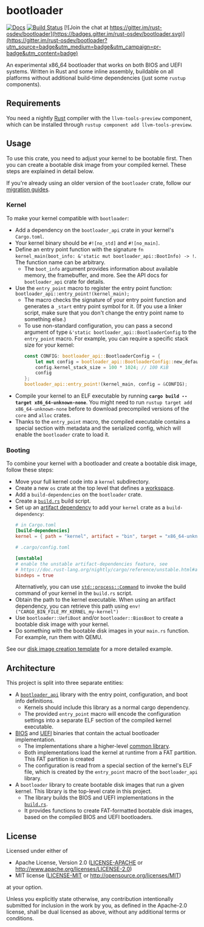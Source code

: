 # bootloader

[![Docs](https://docs.rs/bootloader/badge.svg)](https://docs.rs/bootloader)
[![Build Status](https://github.com/rust-osdev/bootloader/actions/workflows/build.yml/badge.svg)](https://github.com/rust-osdev/bootloader/actions/workflows/build.yml)
[![Join the chat at https://gitter.im/rust-osdev/bootloader](https://badges.gitter.im/rust-osdev/bootloader.svg)](https://gitter.im/rust-osdev/bootloader?utm_source=badge&utm_medium=badge&utm_campaign=pr-badge&utm_content=badge)

An experimental x86_64 bootloader that works on both BIOS and UEFI systems. Written in Rust and some inline assembly, buildable on all platforms without additional build-time dependencies (just some `rustup` components).

## Requirements

You need a nightly [Rust](https://www.rust-lang.org) compiler with the `llvm-tools-preview` component, which can be installed through `rustup component add llvm-tools-preview`.

## Usage

To use this crate, you need to adjust your kernel to be bootable first. Then you can create a bootable disk image from your compiled kernel. These steps are explained in detail below.

If you're already using an older version of the `bootloader` crate, follow our [migration guides](docs/migration).

### Kernel

To make your kernel compatible with `bootloader`:

- Add a dependency on the `bootloader_api` crate in your kernel's `Cargo.toml`.
- Your kernel binary should be `#![no_std]` and `#![no_main]`.
- Define an entry point function with the signature `fn kernel_main(boot_info: &'static mut bootloader_api::BootInfo) -> !`. The function name can be arbitrary.
  - The `boot_info` argument provides information about available memory, the framebuffer, and more. See the API docs for `bootloader_api` crate for details.
- Use the `entry_point` macro to register the entry point function: `bootloader_api::entry_point!(kernel_main);`
  - The macro checks the signature of your entry point function and generates a `_start` entry point symbol for it. (If you use a linker script, make sure that you don't change the entry point name to something else.)
  - To use non-standard configuration, you can pass a second argument of type `&'static bootloader_api::BootloaderConfig` to the `entry_point` macro. For example, you can require a specific stack size for your kernel:
    ```rust
    const CONFIG: bootloader_api::BootloaderConfig = {
        let mut config = bootloader_api::BootloaderConfig::new_default();
        config.kernel_stack_size = 100 * 1024; // 100 KiB
        config
    };
    bootloader_api::entry_point!(kernel_main, config = &CONFIG);
    ```
- Compile your kernel to an ELF executable by running **`cargo build --target x86_64-unknown-none`**. You might need to run `rustup target add x86_64-unknown-none` before to download precompiled versions of the `core` and `alloc` crates.
- Thanks to the `entry_point` macro, the compiled executable contains a special section with metadata and the serialized config, which will enable the `bootloader` crate to load it.

### Booting

To combine your kernel with a bootloader and create a bootable disk image, follow these steps:

- Move your full kernel code into a `kernel` subdirectory.
- Create a new `os` crate at the top level that defines a [workspace](https://doc.rust-lang.org/cargo/reference/workspaces.html).
- Add a `build-dependencies` on the `bootloader` crate.
- Create a [`build.rs`](https://doc.rust-lang.org/cargo/reference/build-scripts.html) build script.
- Set up an [artifact dependency](https://doc.rust-lang.org/nightly/cargo/reference/unstable.html#artifact-dependencies) to add your `kernel` crate as a `build-dependency`:
  ```toml
  # in Cargo.toml
  [build-dependencies]
  kernel = { path = "kernel", artifact = "bin", target = "x86_64-unknown-none" }
  ```
  ```toml
  # .cargo/config.toml

  [unstable]
  # enable the unstable artifact-dependencies feature, see
  # https://doc.rust-lang.org/nightly/cargo/reference/unstable.html#artifact-dependencies
  bindeps = true
  ```
  Alternatively, you can use [`std::process::Command`](https://doc.rust-lang.org/stable/std/process/struct.Command.html) to invoke the build command of your kernel in the `build.rs` script. 
- Obtain the path to the kernel executable. When using an artifact dependency, you can retrieve this path using `env!("CARGO_BIN_FILE_MY_KERNEL_my-kernel")`
- Use `bootloader::UefiBoot` and/or `bootloader::BiosBoot` to create a bootable disk image with your kernel.
- Do something with the bootable disk images in your `main.rs` function. For example, run them with QEMU.

See our [disk image creation template](docs/create-disk-image.md) for a more detailed example.

## Architecture

This project is split into three separate entities:

- A [`bootloader_api`](./api) library with the entry point, configuration, and boot info definitions.
  - Kernels should include this library as a normal cargo dependency.
  - The provided `entry_point` macro will encode the configuration settings into a separate ELF section of the compiled kernel executable.
- [BIOS](./bios) and [UEFI](./uefi) binaries that contain the actual bootloader implementation.
  - The implementations share a higher-level [common library](./common).
  - Both implementations load the kernel at runtime from a FAT partition. This FAT partition is created
  - The configuration is read from a special section of the kernel's ELF file, which is created by the `entry_point` macro of the `bootloader_api` library.
- A `bootloader` library to create bootable disk images that run a given kernel. This library is the top-level crate in this project.
  - The library builds the BIOS and UEFI implementations in the [`build.rs`](./build.rs).
  - It provides functions to create FAT-formatted bootable disk images, based on the compiled BIOS and UEFI bootloaders.

## License

Licensed under either of

- Apache License, Version 2.0 ([LICENSE-APACHE](LICENSE-APACHE) or
  http://www.apache.org/licenses/LICENSE-2.0)
- MIT license ([LICENSE-MIT](LICENSE-MIT) or http://opensource.org/licenses/MIT)

at your option.

Unless you explicitly state otherwise, any contribution intentionally submitted for inclusion in the work by you, as defined in the Apache-2.0 license, shall be dual licensed as above, without any additional terms or conditions.
